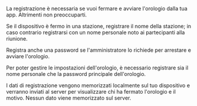 ﻿La registrazione è necessaria se vuoi fermare e avviare l'orologio dalla tua app. Altrimenti non preoccuparti.

Se il dispositivo è fermo in una stazione, registrare il nome della stazione; in caso contrario registrarsi con un nome personale noto ai partecipanti alla riunione.

Registra anche una password se l'amministratore lo richiede per arrestare e avviare l'orologio.

Per poter gestire le impostazioni dell'orologio, è necessario registrare sia il nome personale che la password principale dell'orologio.

I dati di registrazione vengono memorizzati localmente sul tuo dispositivo e verranno inviati al server per visualizzare chi ha fermato l'orologio e il motivo. Nessun dato viene memorizzato sul server.